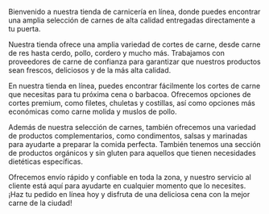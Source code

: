 Bienvenido a nuestra tienda de carnicería en línea, donde puedes encontrar una amplia selección de carnes de alta calidad entregadas directamente a tu puerta.

Nuestra tienda ofrece una amplia variedad de cortes de carne, desde carne de res hasta cerdo, pollo, cordero y mucho más. Trabajamos con proveedores de carne de confianza para garantizar que nuestros productos sean frescos, deliciosos y de la más alta calidad.

En nuestra tienda en línea, puedes encontrar fácilmente los cortes de carne que necesitas para tu próxima cena o barbacoa. Ofrecemos opciones de cortes premium, como filetes, chuletas y costillas, así como opciones más económicas como carne molida y muslos de pollo.

Además de nuestra selección de carnes, también ofrecemos una variedad de productos complementarios, como condimentos, salsas y marinadas para ayudarte a preparar la comida perfecta. También tenemos una sección de productos orgánicos y sin gluten para aquellos que tienen necesidades dietéticas específicas.

Ofrecemos envío rápido y confiable en toda la zona, y nuestro servicio al cliente está aquí para ayudarte en cualquier momento que lo necesites. ¡Haz tu pedido en línea hoy y disfruta de una deliciosa cena con la mejor carne de la ciudad!
